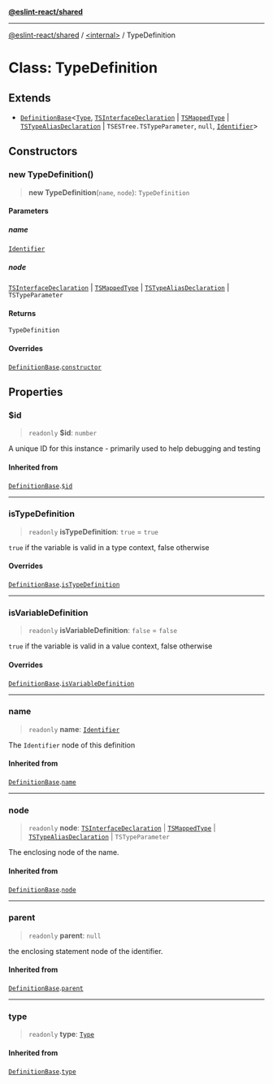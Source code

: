 [**@eslint-react/shared**](../../README.md)

***

[@eslint-react/shared](../../README.md) / [\<internal\>](../README.md) / TypeDefinition

# Class: TypeDefinition

## Extends

- [`DefinitionBase`](DefinitionBase.md)\<[`Type`](../README.md#type-1), [`TSInterfaceDeclaration`](../interfaces/TSInterfaceDeclaration.md) \| [`TSMappedType`](../interfaces/TSMappedType.md) \| [`TSTypeAliasDeclaration`](../interfaces/TSTypeAliasDeclaration.md) \| `TSESTree.TSTypeParameter`, `null`, [`Identifier`](../interfaces/Identifier.md)\>

## Constructors

### new TypeDefinition()

> **new TypeDefinition**(`name`, `node`): `TypeDefinition`

#### Parameters

##### name

[`Identifier`](../interfaces/Identifier.md)

##### node

[`TSInterfaceDeclaration`](../interfaces/TSInterfaceDeclaration.md) | [`TSMappedType`](../interfaces/TSMappedType.md) | [`TSTypeAliasDeclaration`](../interfaces/TSTypeAliasDeclaration.md) | `TSTypeParameter`

#### Returns

`TypeDefinition`

#### Overrides

[`DefinitionBase`](DefinitionBase.md).[`constructor`](DefinitionBase.md#constructor)

## Properties

### $id

> `readonly` **$id**: `number`

A unique ID for this instance - primarily used to help debugging and testing

#### Inherited from

[`DefinitionBase`](DefinitionBase.md).[`$id`](DefinitionBase.md#id)

***

### isTypeDefinition

> `readonly` **isTypeDefinition**: `true` = `true`

`true` if the variable is valid in a type context, false otherwise

#### Overrides

[`DefinitionBase`](DefinitionBase.md).[`isTypeDefinition`](DefinitionBase.md#istypedefinition)

***

### isVariableDefinition

> `readonly` **isVariableDefinition**: `false` = `false`

`true` if the variable is valid in a value context, false otherwise

#### Overrides

[`DefinitionBase`](DefinitionBase.md).[`isVariableDefinition`](DefinitionBase.md#isvariabledefinition)

***

### name

> `readonly` **name**: [`Identifier`](../interfaces/Identifier.md)

The `Identifier` node of this definition

#### Inherited from

[`DefinitionBase`](DefinitionBase.md).[`name`](DefinitionBase.md#name-1)

***

### node

> `readonly` **node**: [`TSInterfaceDeclaration`](../interfaces/TSInterfaceDeclaration.md) \| [`TSMappedType`](../interfaces/TSMappedType.md) \| [`TSTypeAliasDeclaration`](../interfaces/TSTypeAliasDeclaration.md) \| `TSTypeParameter`

The enclosing node of the name.

#### Inherited from

[`DefinitionBase`](DefinitionBase.md).[`node`](DefinitionBase.md#node-1)

***

### parent

> `readonly` **parent**: `null`

the enclosing statement node of the identifier.

#### Inherited from

[`DefinitionBase`](DefinitionBase.md).[`parent`](DefinitionBase.md#parent-1)

***

### type

> `readonly` **type**: [`Type`](../README.md#type-1)

#### Inherited from

[`DefinitionBase`](DefinitionBase.md).[`type`](DefinitionBase.md#type-1)
